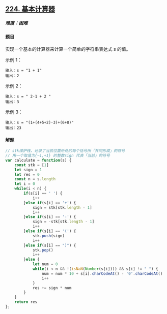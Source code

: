 ## [224. 基本计算器](https://leetcode-cn.com/problems/basic-calculator/)

##### 难度：困难

#### 题目

实现一个基本的计算器来计算一个简单的字符串表达式 s 的值。

示例 1：

```
输入：s = "1 + 1"
输出：2
```


示例 2：

```
输入：s = " 2-1 + 2 "
输出：3
```


示例 3：

```
输入：s = "(1+(4+5+2)-3)+(6+8)"
输出：23
```

#### 解题

```js
// stk维护栈，记录了当前位置所处的每个括号所「共同形成」的符号
// 用一个取值为{−1,+1} 的整数sign 代表「当前」的符号
var calculate = function(s) {
    const stk = [1]
    let sign = 1
    let res = 0
    const n = s.length
    let i = 0
    while(i < n) {
        if(s[i] == ' ') {
            i++
        }else if(s[i] == '+') {
            sign = stk[stk.length - 1]
            i++
        }else if(s[i] == '-') {
            sign = -stk[stk.length - 1]
            i++
        }else if(s[i] == '(') {
            stk.push(sign)
            i++
        }else if(s[i] == ")") {
            stk.pop()
            i++
        }else {
            let num = 0
            while(i < n && !(isNaN(Number(s[i]))) && s[i] != " ") {
                num = num * 10 + s[i].charCodeAt() - '0'.charCodeAt()
                i++
            }
            res += sign * num
        }
    }
    return res
};
```

